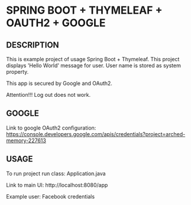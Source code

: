 SPRING BOOT + THYMELEAF + OAUTH2 + GOOGLE
=========================================


DESCRIPTION
-----------

This is example project of usage Spring Boot + Thymeleaf.
This project displays 'Hello World' message for user.
User name is stored as system property.

This app is secured by Google and OAuth2.

Attention!!!
Log out does not work.


GOOGLE
--------

Link to google OAuth2 configuration:
https://console.developers.google.com/apis/credentials?project=arched-memory-227613
  

USAGE
-----

To run project run class: 
Application.java

Link to main UI:
http://localhost:8080/app

Example user:
Facebook credentials